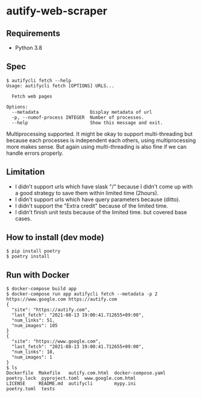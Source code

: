 # autify-web-scraper

## Requirements
- Python 3.8

## Spec
```
$ autifycli fetch --help
Usage: autifycli fetch [OPTIONS] URLS...

  Fetch web pages

Options:
  --metadata                   Display metadata of url
  -p, --numof-process INTEGER  Number of processes.
  --help                       Show this message and exit.
```

Multiprocessing supported. It might be okay to support multi-threading but because each processes is independent each others, using multiprocessing more makes sense. But again using multi-threading is also fine if we can handle errors properly.

## Limitation
- I didn't support urls which have slask "/" because I didn't come up with a good strategy to save them within limited time (2hours).
- I didn't support urls which have query parameters because (ditto).
- I didn't support the "Extra credit" because of the limited time.
- I didn't finish unit tests because of the limited time. but covered base cases.

## How to install (dev mode)
```
$ pip install poetry
$ poetry install
```

## Run with Docker
```
$ docker-compose build app
$ docker-compose run app autifycli fetch --metadata -p 2 https://www.google.com https://autify.com
{
  "site": "https://autify.com",
  "last_fetch": "2021-08-13 19:00:41.712655+09:00",
  "num_links": 51,
  "num_images": 105
}
{
  "site": "https://www.google.com",
  "last_fetch": "2021-08-13 19:00:41.712655+09:00",
  "num_links": 18,
  "num_images": 1
}
$ ls
Dockerfile  Makefile   autify.com.html  docker-compose.yaml  poetry.lock  pyproject.toml  www.google.com.html
LICENSE     README.md  autifycli        mypy.ini             poetry.toml  tests
```